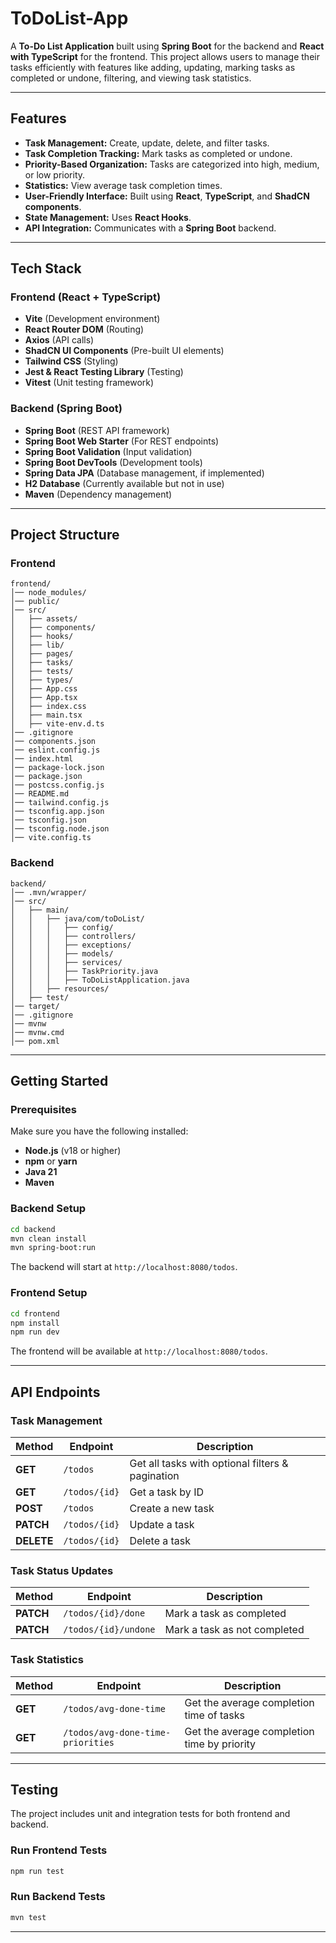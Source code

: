 # ToDoList-App

A **To-Do List Application** built using **Spring Boot** for the backend and **React with TypeScript** for the frontend. This project allows users to manage their tasks efficiently with features like adding, updating, marking tasks as completed or undone, filtering, and viewing task statistics.

---

## Features

- **Task Management:** Create, update, delete, and filter tasks.
- **Task Completion Tracking:** Mark tasks as completed or undone.
- **Priority-Based Organization:** Tasks are categorized into high, medium, or low priority.
- **Statistics:** View average task completion times.
- **User-Friendly Interface:** Built using **React**, **TypeScript**, and **ShadCN components**.
- **State Management:** Uses **React Hooks**.
- **API Integration:** Communicates with a **Spring Boot** backend.

---

## Tech Stack

### Frontend (React + TypeScript)
- **Vite** (Development environment)
- **React Router DOM** (Routing)
- **Axios** (API calls)
- **ShadCN UI Components** (Pre-built UI elements)
- **Tailwind CSS** (Styling)
- **Jest & React Testing Library** (Testing)
- **Vitest** (Unit testing framework)

### Backend (Spring Boot)
- **Spring Boot** (REST API framework)
- **Spring Boot Web Starter** (For REST endpoints)
- **Spring Boot Validation** (Input validation)
- **Spring Boot DevTools** (Development tools)
- **Spring Data JPA** (Database management, if implemented)
- **H2 Database** (Currently available but not in use)
- **Maven** (Dependency management)

---

## Project Structure

### Frontend
```
frontend/
│── node_modules/
│── public/
│── src/
│   ├── assets/
│   ├── components/
│   ├── hooks/
│   ├── lib/
│   ├── pages/
│   ├── tasks/
│   ├── tests/
│   ├── types/
│   ├── App.css
│   ├── App.tsx
│   ├── index.css
│   ├── main.tsx
│   ├── vite-env.d.ts
│── .gitignore
│── components.json
│── eslint.config.js
│── index.html
│── package-lock.json
│── package.json
│── postcss.config.js
│── README.md
│── tailwind.config.js
│── tsconfig.app.json
│── tsconfig.json
│── tsconfig.node.json
│── vite.config.ts

```

### Backend
```
backend/
│── .mvn/wrapper/
│── src/
│   ├── main/
│   │   ├── java/com/toDoList/
│   │   │   ├── config/
│   │   │   ├── controllers/
│   │   │   ├── exceptions/
│   │   │   ├── models/
│   │   │   ├── services/
│   │   │   ├── TaskPriority.java
│   │   │   ├── ToDoListApplication.java
│   │   ├── resources/
│   ├── test/
│── target/
│── .gitignore
│── mvnw
│── mvnw.cmd
│── pom.xml

```

---

## Getting Started

### Prerequisites
Make sure you have the following installed:
- **Node.js** (v18 or higher)
- **npm** or **yarn**
- **Java 21**
- **Maven**

### Backend Setup
```sh
cd backend
mvn clean install
mvn spring-boot:run
```
The backend will start at `http://localhost:8080/todos`.

### Frontend Setup
```sh
cd frontend
npm install
npm run dev
```
The frontend will be available at `http://localhost:8080/todos`.

---

##  API Endpoints

### Task Management
| Method | Endpoint | Description |
|--------|---------|-------------|
| **GET** | `/todos` | Get all tasks with optional filters & pagination |
| **GET** | `/todos/{id}` | Get a task by ID |
| **POST** | `/todos` | Create a new task |
| **PATCH** | `/todos/{id}` | Update a task |
| **DELETE** | `/todos/{id}` | Delete a task |

### Task Status Updates
| Method | Endpoint | Description |
|--------|---------|-------------|
| **PATCH** | `/todos/{id}/done` | Mark a task as completed |
| **PATCH** | `/todos/{id}/undone` | Mark a task as not completed |

### Task Statistics
| Method | Endpoint | Description |
|--------|---------|-------------|
| **GET** | `/todos/avg-done-time` | Get the average completion time of tasks |
| **GET** | `/todos/avg-done-time-priorities` | Get the average completion time by priority |

---

## Testing
The project includes unit and integration tests for both frontend and backend.

### Run Frontend Tests
```sh
npm run test
```

### Run Backend Tests
```sh
mvn test
```

---


